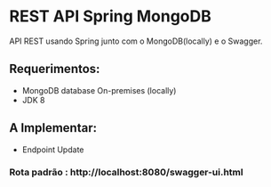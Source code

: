 # REST API Spring MongoDB
API REST usando Spring junto com o MongoDB(locally) e o Swagger.

## Requerimentos:
* MongoDB database On-premises (locally)
* JDK 8

## A Implementar:
* Endpoint Update

### Rota padrão : http://localhost:8080/swagger-ui.html
